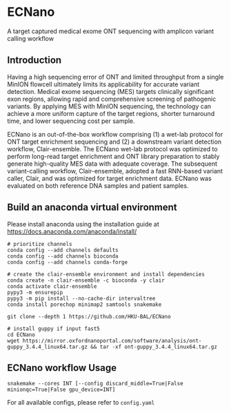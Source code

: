 # ECNano
A target captured medical exome ONT sequencing with amplicon variant calling workflow

## Introduction

Having a high sequencing error of ONT and limited throughput from a single MinION flowcell ultimately limits its applicability for accurate variant detection. Medical exome sequencing (MES) targets clinically significant exon regions, allowing rapid and comprehensive screening of pathogenic variants. By applying MES with MinION sequencing, the technology can achieve a more uniform capture of the target regions, shorter turnaround time, and lower sequencing cost per sample. 

ECNano is an out-of-the-box workflow comprising (1) a wet-lab protocol for ONT target enrichment sequencing and (2) a downstream variant detection workflow, Clair-ensemble. The ECNano wet-lab protocol was optimized to perform long-read target enrichment and ONT library preparation to stably generate high-quality MES data with adequate coverage. The subsequent variant-calling workflow, Clair-ensemble, adopted a fast RNN-based variant caller, Clair, and was optimized for target enrichment data. ECNano was evaluated on both reference DNA samples and patient samples.

## Build an anaconda virtual environment
Please install anaconda using the installation guide at https://docs.anaconda.com/anaconda/install/
```
# prioritize channels
conda config --add channels defaults
conda config --add channels bioconda
conda config --add channels conda-forge

# create the clair-ensemble environment and install dependencies
conda create -n clair-ensemble -c bioconda -y clair
conda activate clair-ensemble
pypy3 -m ensurepip
pypy3 -m pip install --no-cache-dir intervaltree
conda install porechop minimap2 samtools snakemake

git clone --depth 1 https://github.com/HKU-BAL/ECNano

# install guppy if input fast5
cd ECNano
wget https://mirror.oxfordnanoportal.com/software/analysis/ont-guppy_3.4.4_linux64.tar.gz && tar -xf ont-guppy_3.4.4_linux64.tar.gz
```
## ECNano workflow Usage
```
snakemake --cores INT [--config discard_middle=True|False minionqc=True|False gpu_device=INT]
```
For all available configs, please refer to `config.yaml`

